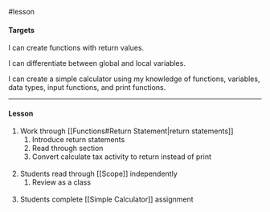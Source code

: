 #lesson 

#### Targets

I can create functions with return values.

I can differentiate between global and local variables.

I can create a simple calculator using my knowledge of functions, variables, data types, input functions, and print functions.

---
#### Lesson


1. Work through [[Functions#Return Statement|return statements]]
	1. Introduce return statements
	2. Read through section
	3. Convert calculate tax activity to return instead of print<br><br>
2. Students read through [[Scope]] independently
	1. Review as a class<br><br>
3. Students complete [[Simple Calculator]] assignment
	
	